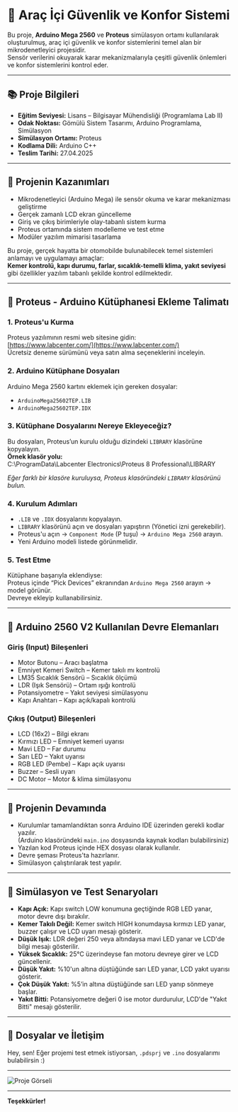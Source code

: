 # 🚗 Araç İçi Güvenlik ve Konfor Sistemi

Bu proje, **Arduino Mega 2560** ve **Proteus** simülasyon ortamı kullanılarak oluşturulmuş, araç içi güvenlik ve konfor sistemlerini temel alan bir mikrodenetleyici projesidir.  
Sensör verilerini okuyarak karar mekanizmalarıyla çeşitli güvenlik önlemleri ve konfor sistemlerini kontrol eder.

---

## 📚 Proje Bilgileri

- **Eğitim Seviyesi:** Lisans – Bilgisayar Mühendisliği (Programlama Lab II)  
- **Odak Noktası:** Gömülü Sistem Tasarımı, Arduino Programlama, Simülasyon  
- **Simülasyon Ortamı:** Proteus  
- **Kodlama Dili:** Arduino C++  
- **Teslim Tarihi:** 27.04.2025

---

## 🧭 Projenin Kazanımları

- Mikrodenetleyici (Arduino Mega) ile sensör okuma ve karar mekanizması geliştirme  
- Gerçek zamanlı LCD ekran güncelleme  
- Giriş ve çıkış birimleriyle olay-tabanlı sistem kurma  
- Proteus ortamında sistem modelleme ve test etme  
- Modüler yazılım mimarisi tasarlama  

Bu proje, gerçek hayatta bir otomobilde bulunabilecek temel sistemleri anlamayı ve uygulamayı amaçlar:  
**Kemer kontrolü, kapı durumu, farlar, sıcaklık-temelli klima, yakıt seviyesi** gibi özellikler yazılım tabanlı şekilde kontrol edilmektedir.

---

## 🔧 Proteus - Arduino Kütüphanesi Ekleme Talimatı

### 1. Proteus'u Kurma  
Proteus yazılımının resmi web sitesine gidin:  
[https://www.labcenter.com/](https://www.labcenter.com/)  
Ücretsiz deneme sürümünü veya satın alma seçeneklerini inceleyin.

### 2. Arduino Kütüphane Dosyaları  
Arduino Mega 2560 kartını eklemek için gereken dosyalar:  
- `ArduinoMega25602TEP.LIB`  
- `ArduinoMega25602TEP.IDX`

### 3. Kütüphane Dosyalarını Nereye Ekleyeceğiz?  
Bu dosyaları, Proteus’un kurulu olduğu dizindeki `LIBRARY` klasörüne kopyalayın.  
**Örnek klasör yolu:**  
C:\ProgramData\Labcenter Electronics\Proteus 8 Professional\LIBRARY

*Eğer farklı bir klasöre kuruluysa, Proteus klasöründeki `LIBRARY` klasörünü bulun.*

### 4. Kurulum Adımları  
- `.LIB` ve `.IDX` dosyalarını kopyalayın.  
- `LIBRARY` klasörünü açın ve dosyaları yapıştırın (Yönetici izni gerekebilir).  
- Proteus'u açın → `Component Mode` (P tuşu) → `Arduino Mega 2560` arayın.  
- Yeni Arduino modeli listede görünmelidir.

### 5. Test Etme  
Kütüphane başarıyla eklendiyse:  
Proteus içinde “Pick Devices” ekranından `Arduino Mega 2560` arayın → model görünür.  
Devreye ekleyip kullanabilirsiniz.

---

## 🔩 Arduino 2560 V2 Kullanılan Devre Elemanları

### Giriş (Input) Bileşenleri
- Motor Butonu – Aracı başlatma  
- Emniyet Kemeri Switch – Kemer takılı mı kontrolü  
- LM35 Sıcaklık Sensörü – Sıcaklık ölçümü  
- LDR (Işık Sensörü) – Ortam ışığı kontrolü  
- Potansiyometre – Yakıt seviyesi simülasyonu  
- Kapı Anahtarı – Kapı açık/kapalı kontrolü  

### Çıkış (Output) Bileşenleri
- LCD (16x2) – Bilgi ekranı  
- Kırmızı LED – Emniyet kemeri uyarısı  
- Mavi LED – Far durumu  
- Sarı LED – Yakıt uyarısı  
- RGB LED (Pembe) – Kapı açık uyarısı  
- Buzzer – Sesli uyarı  
- DC Motor – Motor & klima simülasyonu  

---

## 🔄 Projenin Devamında

- Kurulumlar tamamlandıktan sonra Arduino IDE üzerinden gerekli kodlar yazılır.  
  (Arduino klasöründeki `main.ino` dosyasında kaynak kodları bulabilirsiniz)  
- Yazılan kod Proteus içinde HEX dosyası olarak kullanılır.  
- Devre şeması Proteus'ta hazırlanır.  
- Simülasyon çalıştırılarak test yapılır.

---

## 🧪 Simülasyon ve Test Senaryoları

- **Kapı Açık:** Kapı switch LOW konumuna geçtiğinde RGB LED yanar, motor devre dışı bırakılır.  
- **Kemer Takılı Değil:** Kemer switch HIGH konumdaysa kırmızı LED yanar, buzzer çalışır ve LCD uyarı mesajı gösterir.  
- **Düşük Işık:** LDR değeri 250 veya altındaysa mavi LED yanar ve LCD'de bilgi mesajı gösterilir.  
- **Yüksek Sıcaklık:** 25°C üzerindeyse fan motoru devreye girer ve LCD güncellenir.  
- **Düşük Yakıt:** %10'un altına düştüğünde sarı LED yanar, LCD yakıt uyarısı gösterir.  
- **Çok Düşük Yakıt:** %5’in altına düştüğünde sarı LED yanıp sönmeye başlar.  
- **Yakıt Bitti:** Potansiyometre değeri 0 ise motor durdurulur, LCD'de "Yakıt Bitti" mesajı gösterilir.

---

## 📂 Dosyalar ve İletişim

Hey, sen! Eğer projemi test etmek istiyorsan, `.pdsprj` ve `.ino` dosyalarımı bulabilirsin :)

---

![Proje Görseli](https://github.com/user-attachments/assets/dfcd8264-e4ef-4c02-a378-7f239c76e898)

---

**Teşekkürler!**


